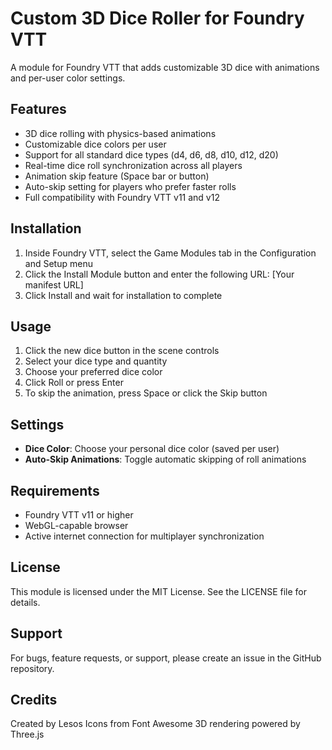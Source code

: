 # Custom 3D Dice Roller for Foundry VTT

A module for Foundry VTT that adds customizable 3D dice with animations and per-user color settings.

## Features

- 3D dice rolling with physics-based animations
- Customizable dice colors per user
- Support for all standard dice types (d4, d6, d8, d10, d12, d20)
- Real-time dice roll synchronization across all players
- Animation skip feature (Space bar or button)
- Auto-skip setting for players who prefer faster rolls
- Full compatibility with Foundry VTT v11 and v12

## Installation

1. Inside Foundry VTT, select the Game Modules tab in the Configuration and Setup menu
2. Click the Install Module button and enter the following URL: [Your manifest URL]
3. Click Install and wait for installation to complete

## Usage

1. Click the new dice button in the scene controls
2. Select your dice type and quantity
3. Choose your preferred dice color
4. Click Roll or press Enter
5. To skip the animation, press Space or click the Skip button

## Settings

- **Dice Color**: Choose your personal dice color (saved per user)
- **Auto-Skip Animations**: Toggle automatic skipping of roll animations

## Requirements

- Foundry VTT v11 or higher
- WebGL-capable browser
- Active internet connection for multiplayer synchronization

## License

This module is licensed under the MIT License. See the LICENSE file for details.

## Support

For bugs, feature requests, or support, please create an issue in the GitHub repository.

## Credits

Created by Lesos
Icons from Font Awesome
3D rendering powered by Three.js
